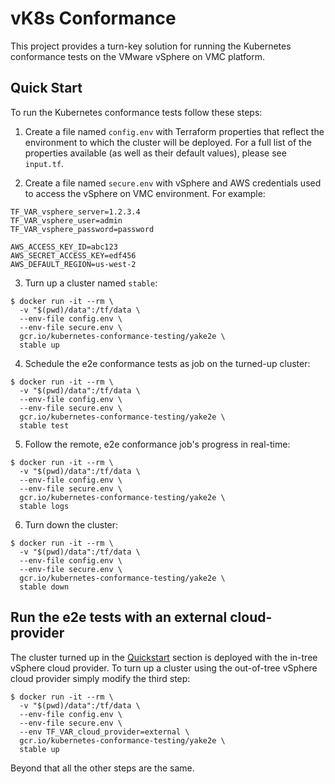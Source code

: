 # vK8s Conformance
This project provides a turn-key solution for running the Kubernetes 
conformance tests on the VMware vSphere on VMC platform.

## Quick Start
To run the Kubernetes conformance tests follow these steps:

1. Create a file named `config.env` with Terraform properties that
reflect the environment to which the cluster will be deployed. For a
full list of the properties available (as well as their default values), 
please see `input.tf`.

2. Create a file named `secure.env` with vSphere and AWS credentials
used to access the vSphere on VMC environment. For example:

```
TF_VAR_vsphere_server=1.2.3.4
TF_VAR_vsphere_user=admin
TF_VAR_vsphere_password=password

AWS_ACCESS_KEY_ID=abc123
AWS_SECRET_ACCESS_KEY=edf456
AWS_DEFAULT_REGION=us-west-2
```

3. Turn up a cluster named `stable`:
```shell
$ docker run -it --rm \
  -v "$(pwd)/data":/tf/data \
  --env-file config.env \
  --env-file secure.env \
  gcr.io/kubernetes-conformance-testing/yake2e \
  stable up
```

4. Schedule the e2e conformance tests as job on the turned-up cluster:
```shell
$ docker run -it --rm \
  -v "$(pwd)/data":/tf/data \
  --env-file config.env \
  --env-file secure.env \
  gcr.io/kubernetes-conformance-testing/yake2e \
  stable test
```

5. Follow the remote, e2e conformance job's progress in real-time:
```shell
$ docker run -it --rm \
  -v "$(pwd)/data":/tf/data \
  --env-file config.env \
  --env-file secure.env \
  gcr.io/kubernetes-conformance-testing/yake2e \
  stable logs
```

6. Turn down the cluster:
```shell
$ docker run -it --rm \
  -v "$(pwd)/data":/tf/data \
  --env-file config.env \
  --env-file secure.env \
  gcr.io/kubernetes-conformance-testing/yake2e \
  stable down
```

## Run the e2e tests with an external cloud-provider
The cluster turned up in the [Quickstart](#quickstart) section is
deployed with the in-tree vSphere cloud provider. To turn up a cluster
using the out-of-tree vSphere cloud provider simply modify the third
step:

```shell
$ docker run -it --rm \
  -v "$(pwd)/data":/tf/data \
  --env-file config.env \
  --env-file secure.env \
  --env TF_VAR_cloud_provider=external \
  gcr.io/kubernetes-conformance-testing/yake2e \
  stable up
```

Beyond that all the other steps are the same.
